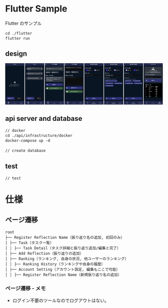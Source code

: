 # Flutter Sample

Flutter のサンプル

```
cd ./flutter
flutter run
```

## design

![デザイン](https://github.com/TocoBird/bulby/blob/main/docs/images/gamerreflection_design_img_thumb.jpg?raw=true)

## api server and database

```
// docker
cd ./api/infrastructure/docker
docker-compose up -d

// create database
```

## test

```
// test
```

# 仕様

## ページ遷移

```
root
├── Register Reflection Name（振り返り名の追加, 初回のみ）
│ ├── Task（タスク一覧）
│ │ ├── Task Detail（タスク詳細と振り返り追加/編集と完了）
│ ├── Add Reflection（振り返りの追加）
│ ├── Ranking（ランキング, 自身の状況, 他ユーザーのランキング）
│ │ ├── Ranking History（ランキングや自身の履歴）
│ ├── Account Setting（アカウント設定, 編集もここで可能）
│ │ ├── Register Reflection Name（新規振り返り名の追加）
```

### ページ遷移 - メモ

- ログイン不要のツールなのでログアウトはない。
